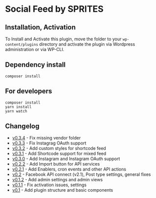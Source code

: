 # Social Feed by SPRITES

## Installation, Activation
To Install and Activate this plugin, move the folder to your `wp-content/plugins` directory and activate the plugin via Wordpress administration or via WP-CLI.

## Dependency install
```
composer install
```

## For developers
```
composer install
yarn install
yarn watch
```

## Changelog
- [v0.3.4](#) - Fix missing vendor folder
- [v0.3.3](#) - Fix Instagrag OAuth support
- [v0.3.2](#) - Add custom styles for shortcode feed
- [v0.3.1](#) - Add Shortcode support for mixed feed
- [v0.3.0](#) - Add Instagram and Instagram OAuth support
- [v0.2.2](#) - Add Import button for API services
- [v0.2.1](#) - Add Enablers, cron events and other API actions
- [v0.2](#) - Facebook API connect (v2.1), Post type settings, general fixes
- [v0.1.2](#) - Add admin settings and admin views
- [v0.1.1](#) - Fix activation issues, settings
- [v0.1](#) - Add plugin structure and basic components
